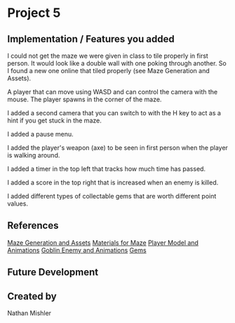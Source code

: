 # Project 5
## Implementation / Features you added
I could not get the maze we were given in class to tile properly in first person. It would look like a double wall with one poking through another. So I found a new one online that tiled properly (see Maze Generation and Assets).

A player that can move using WASD and can control the camera with the mouse. The player spawns in the corner of the maze.

I added a second camera that you can switch to with the H key to act as a hint if you get stuck in the maze.

I added a pause menu.

I added the player's weapon (axe) to be seen in first person when the player is walking around.

I added a timer in the top left that tracks how much time has passed.

I added a score in the top right that is increased when an enemy is killed.

I added different types of collectable gems that are worth different point values.

## References
[Maze Generation and Assets](https://assetstore.unity.com/packages/tools/modeling/maze-generator-38689)
[Materials for Maze](https://assetstore.unity.com/packages/2d/textures-materials/free-stylized-pbr-textures-pack-111778)
[Player Model and Animations](https://assetstore.unity.com/packages/3d/characters/minotaur1-196863)
[Goblin Enemy and Animations](https://assetstore.unity.com/packages/3d/environments/fantasy/goblin-cannon-145437)
[Gems](https://assetstore.unity.com/packages/3d/props/simple-gems-ultimate-animated-customizable-pack-73764)
## Future Development

## Created by
Nathan Mishler
